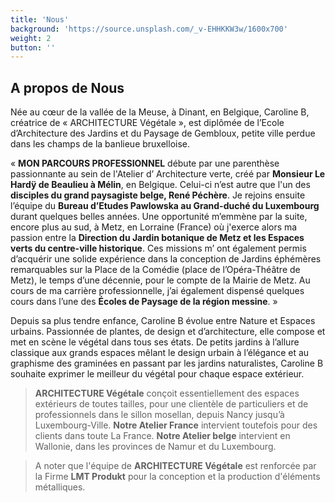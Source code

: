 ```yaml
---
title: 'Nous'
background: 'https://source.unsplash.com/_v-EHHKKW3w/1600x700'
weight: 2
button: ''
---
```


## A propos de Nous

Née au cœur de la vallée de la Meuse, à Dinant, en Belgique, Caroline B, créatrice de « ARCHITECTURE Végétale », est diplômée de l’Ecole d’Architecture des Jardins et du Paysage de Gembloux, petite ville perdue dans les champs de la banlieue bruxelloise.

« **MON PARCOURS PROFESSIONNEL** débute par une parenthèse passionnante au sein de l'Atelier d’ Architecture verte, créé par **Monsieur Le Hardÿ de Beaulieu à Mélin**, en Belgique. Celui-ci n’est autre que l'un des **disciples du grand paysagiste belge, René Péchère**. Je  rejoins ensuite l’équipe du **Bureau d’Etudes Pawlowska au Grand-duché du Luxembourg** durant quelques belles années.
Une opportunité m’emmène par la suite, encore plus au sud, à Metz, en Lorraine (France) où j'exerce alors ma passion entre la **Direction du Jardin botanique de Metz et les Espaces verts du centre-ville historique**. Ces missions m’ ont également permis d’acquérir une solide expérience dans la conception de Jardins éphémères remarquables sur la Place de la Comédie (place de l’Opéra-Théâtre de Metz), le temps d’une décennie, pour le compte de la Mairie de Metz.
Au cours de ma carrière professionnelle, j’ai également dispensé quelques cours dans l’une des **Écoles de Paysage de la région messine**. »

Depuis sa plus tendre enfance, Caroline B évolue entre Nature et Espaces urbains.
Passionnée de plantes, de design et d’architecture, elle compose et met en scène le végétal dans tous ses états. 
De petits jardins à l’allure classique aux grands espaces mêlant le design urbain à l’élégance et au graphisme des graminées en passant par les jardins naturalistes, Caroline B souhaite exprimer le meilleur du végétal pour chaque espace extérieur.

>**ARCHITECTURE Végétale** conçoit essentiellement des espaces extérieurs de toutes tailles, pour une clientèle de particuliers et de professionnels dans le sillon mosellan, depuis Nancy jusqu’à Luxembourg-Ville.
**Notre Atelier France** intervient toutefois pour des clients dans toute La France.
**Notre Atelier belge** intervient en Wallonie, dans les provinces de Namur et du Luxembourg. 

>A noter que l'équipe de **ARCHITECTURE Végétale** est renforcée par la Firme **LMT Produkt** pour la conception et la production d'éléments métalliques.
